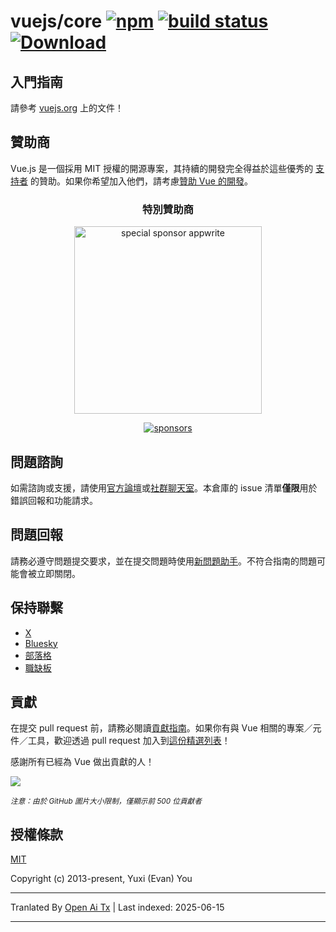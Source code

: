 # vuejs/core [![npm](https://img.shields.io/npm/v/vue.svg)](https://www.npmjs.com/package/vue) [![build status](https://github.com/vuejs/core/actions/workflows/ci.yml/badge.svg?branch=main)](https://github.com/vuejs/core/actions/workflows/ci.yml) [![Download](https://img.shields.io/npm/dm/vue)](https://www.npmjs.com/package/vue)

## 入門指南

請參考 [vuejs.org](https://vuejs.org/) 上的文件！

## 贊助商

Vue.js 是一個採用 MIT 授權的開源專案，其持續的開發完全得益於這些優秀的 [支持者](https://github.com/vuejs/core/blob/main/BACKERS.md) 的贊助。如果你希望加入他們，請考慮[贊助 Vue 的開發](https://vuejs.org/sponsor/)。

<p align="center">
  <h3 align="center">特別贊助商</h3>
</p>

<p align="center">
  <a target="_blank" href="https://github.com/appwrite/appwrite">
  <img alt="special sponsor appwrite" src="https://sponsors.vuejs.org/images/appwrite.svg" width="300">
  </a>
</p>

<p align="center">
  <a target="_blank" href="https://vuejs.org/sponsor/#current-sponsors">
    <img alt="sponsors" src="https://sponsors.vuejs.org/sponsors.svg?v3">
  </a>
</p>

## 問題諮詢

如需諮詢或支援，請使用[官方論壇](https://forum.vuejs.org)或[社群聊天室](https://chat.vuejs.org/)。本倉庫的 issue 清單**僅限**用於錯誤回報和功能請求。

## 問題回報

請務必遵守問題提交要求，並在提交問題時使用[新問題助手](https://new-issue.vuejs.org/)。不符合指南的問題可能會被立即關閉。

## 保持聯繫

- [X](https://x.com/vuejs)
- [Bluesky](https://bsky.app/profile/vuejs.org)
- [部落格](https://blog.vuejs.org/)
- [職缺板](https://vuejobs.com/?ref=vuejs)

## 貢獻

在提交 pull request 前，請務必閱讀[貢獻指南](https://github.com/vuejs/core/blob/main/.github/contributing.md)。如果你有與 Vue 相關的專案／元件／工具，歡迎透過 pull request 加入到[這份精選列表](https://github.com/vuejs/awesome-vue)！

感謝所有已經為 Vue 做出貢獻的人！

<a href="https://github.com/vuejs/core/graphs/contributors"><img src="https://opencollective.com/vuejs/contributors.svg?width=890&limit=500" /></a>

<sub>_注意：由於 GitHub 圖片大小限制，僅顯示前 500 位貢獻者_</sub>

## 授權條款

[MIT](https://opensource.org/licenses/MIT)

Copyright (c) 2013-present, Yuxi (Evan) You

---

Tranlated By [Open Ai Tx](https://github.com/OpenAiTx/OpenAiTx) | Last indexed: 2025-06-15

---